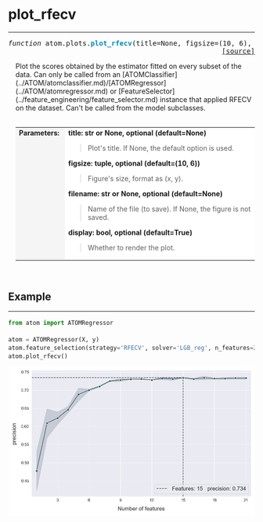 # plot_rfecv
------------

<a name="plot-rfecv"></a>
<pre><em>function</em> atom.plots.<strong style="color:#008AB8">plot_rfecv</strong>(title=None, figsize=(10, 6), filename=None, display=True)
<div align="right"><a href="https://github.com/tvdboom/ATOM/blob/master/atom/plots.py#L213">[source]</a></div></pre>
<div style="padding-left:3%" width="100%">
Plot the scores obtained by the estimator fitted on every subset of
 the data. Can only be called from
 an [ATOMClassifier](../ATOM/atomclassifier.md)/[ATOMRegressor](../ATOM/atomregressor.md)
 or [FeatureSelector](../feature_engineering/feature_selector.md) instance that
 applied RFECV on the dataset. Can't be called from the model subclasses.
<br /><br />
<table width="100%">
<tr>
<td width="15%" style="vertical-align:top; background:#F5F5F5;"><strong>Parameters:</strong></td>
<td width="75%" style="background:white;">
<strong>title: str or None, optional (default=None)</strong>
<blockquote>
Plot's title. If None, the default option is used.
</blockquote>
<strong>figsize: tuple, optional (default=(10, 6))</strong>
<blockquote>
Figure's size, format as (x, y).
</blockquote>
<strong>filename: str or None, optional (default=None)</strong>
<blockquote>
Name of the file (to save). If None, the figure is not saved.
</blockquote>
<strong>display: bool, optional (default=True)</strong>
<blockquote>
Whether to render the plot.
</blockquote>
</tr>
</table>
</div>
<br />



## Example
----------
```python
from atom import ATOMRegressor

atom = ATOMRegressor(X, y)
atom.feature_selection(strategy='RFECV', solver='LGB_reg', n_features=23)
atom.plot_rfecv()
```
![plot_correlation](../../img/plots/plot_rfecv.png)
